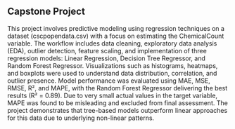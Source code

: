 ## Capstone Project

This project involves predictive modeling using regression techniques on a dataset (cscpopendata.csv) with a focus on estimating the ChemicalCount variable. The workflow includes data cleaning, exploratory data analysis (EDA), outlier detection, feature scaling, and implementation of three regression models: Linear Regression, Decision Tree Regressor, and Random Forest Regressor. Visualizations such as histograms, heatmaps, and boxplots were used to understand data distribution, correlation, and outlier presence. Model performance was evaluated using MAE, MSE, RMSE, R², and MAPE, with the Random Forest Regressor delivering the best results (R² = 0.89). Due to very small actual values in the target variable, MAPE was found to be misleading and excluded from final assessment. The project demonstrates that tree-based models outperform linear approaches for this data due to underlying non-linear patterns.
